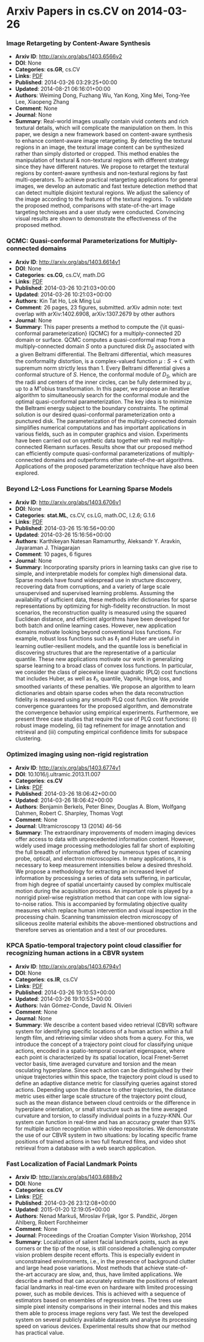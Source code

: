 # Arxiv Papers in cs.CV on 2014-03-26
### Image Retargeting by Content-Aware Synthesis
- **Arxiv ID**: http://arxiv.org/abs/1403.6566v2
- **DOI**: None
- **Categories**: **cs.GR**, cs.CV
- **Links**: [PDF](http://arxiv.org/pdf/1403.6566v2)
- **Published**: 2014-03-26 03:29:25+00:00
- **Updated**: 2014-08-21 06:16:01+00:00
- **Authors**: Weiming Dong, Fuzhang Wu, Yan Kong, Xing Mei, Tong-Yee Lee, Xiaopeng Zhang
- **Comment**: None
- **Journal**: None
- **Summary**: Real-world images usually contain vivid contents and rich textural details, which will complicate the manipulation on them. In this paper, we design a new framework based on content-aware synthesis to enhance content-aware image retargeting. By detecting the textural regions in an image, the textural image content can be synthesized rather than simply distorted or cropped. This method enables the manipulation of textural & non-textural regions with different strategy since they have different natures. We propose to retarget the textural regions by content-aware synthesis and non-textural regions by fast multi-operators. To achieve practical retargeting applications for general images, we develop an automatic and fast texture detection method that can detect multiple disjoint textural regions. We adjust the saliency of the image according to the features of the textural regions. To validate the proposed method, comparisons with state-of-the-art image targeting techniques and a user study were conducted. Convincing visual results are shown to demonstrate the effectiveness of the proposed method.



### QCMC: Quasi-conformal Parameterizations for Multiply-connected domains
- **Arxiv ID**: http://arxiv.org/abs/1403.6614v1
- **DOI**: None
- **Categories**: **cs.CG**, cs.CV, math.DG
- **Links**: [PDF](http://arxiv.org/pdf/1403.6614v1)
- **Published**: 2014-03-26 10:21:03+00:00
- **Updated**: 2014-03-26 10:21:03+00:00
- **Authors**: Kin Tat Ho, Lok Ming Lui
- **Comment**: 26 pages, 23 figures, submitted. arXiv admin note: text overlap with
  arXiv:1402.6908, arXiv:1307.2679 by other authors
- **Journal**: None
- **Summary**: This paper presents a method to compute the {\it quasi-conformal parameterization} (QCMC) for a multiply-connected 2D domain or surface. QCMC computes a quasi-conformal map from a multiply-connected domain $S$ onto a punctured disk $D_S$ associated with a given Beltrami differential. The Beltrami differential, which measures the conformality distortion, is a complex-valued function $\mu:S\to\mathbb{C}$ with supremum norm strictly less than 1. Every Beltrami differential gives a conformal structure of $S$. Hence, the conformal module of $D_S$, which are the radii and centers of the inner circles, can be fully determined by $\mu$, up to a M\"obius transformation. In this paper, we propose an iterative algorithm to simultaneously search for the conformal module and the optimal quasi-conformal parameterization. The key idea is to minimize the Beltrami energy subject to the boundary constraints. The optimal solution is our desired quasi-conformal parameterization onto a punctured disk. The parameterization of the multiply-connected domain simplifies numerical computations and has important applications in various fields, such as in computer graphics and vision. Experiments have been carried out on synthetic data together with real multiply-connected Riemann surfaces. Results show that our proposed method can efficiently compute quasi-conformal parameterizations of multiply-connected domains and outperforms other state-of-the-art algorithms. Applications of the proposed parameterization technique have also been explored.



### Beyond L2-Loss Functions for Learning Sparse Models
- **Arxiv ID**: http://arxiv.org/abs/1403.6706v1
- **DOI**: None
- **Categories**: **stat.ML**, cs.CV, cs.LG, math.OC, I.2.6; G.1.6
- **Links**: [PDF](http://arxiv.org/pdf/1403.6706v1)
- **Published**: 2014-03-26 15:16:56+00:00
- **Updated**: 2014-03-26 15:16:56+00:00
- **Authors**: Karthikeyan Natesan Ramamurthy, Aleksandr Y. Aravkin, Jayaraman J. Thiagarajan
- **Comment**: 10 pages, 6 figures
- **Journal**: None
- **Summary**: Incorporating sparsity priors in learning tasks can give rise to simple, and interpretable models for complex high dimensional data. Sparse models have found widespread use in structure discovery, recovering data from corruptions, and a variety of large scale unsupervised and supervised learning problems. Assuming the availability of sufficient data, these methods infer dictionaries for sparse representations by optimizing for high-fidelity reconstruction. In most scenarios, the reconstruction quality is measured using the squared Euclidean distance, and efficient algorithms have been developed for both batch and online learning cases. However, new application domains motivate looking beyond conventional loss functions. For example, robust loss functions such as $\ell_1$ and Huber are useful in learning outlier-resilient models, and the quantile loss is beneficial in discovering structures that are the representative of a particular quantile. These new applications motivate our work in generalizing sparse learning to a broad class of convex loss functions. In particular, we consider the class of piecewise linear quadratic (PLQ) cost functions that includes Huber, as well as $\ell_1$, quantile, Vapnik, hinge loss, and smoothed variants of these penalties. We propose an algorithm to learn dictionaries and obtain sparse codes when the data reconstruction fidelity is measured using any smooth PLQ cost function. We provide convergence guarantees for the proposed algorithm, and demonstrate the convergence behavior using empirical experiments. Furthermore, we present three case studies that require the use of PLQ cost functions: (i) robust image modeling, (ii) tag refinement for image annotation and retrieval and (iii) computing empirical confidence limits for subspace clustering.



### Optimized imaging using non-rigid registration
- **Arxiv ID**: http://arxiv.org/abs/1403.6774v1
- **DOI**: 10.1016/j.ultramic.2013.11.007
- **Categories**: **cs.CV**
- **Links**: [PDF](http://arxiv.org/pdf/1403.6774v1)
- **Published**: 2014-03-26 18:06:42+00:00
- **Updated**: 2014-03-26 18:06:42+00:00
- **Authors**: Benjamin Berkels, Peter Binev, Douglas A. Blom, Wolfgang Dahmen, Robert C. Sharpley, Thomas Vogt
- **Comment**: None
- **Journal**: Ultramicroscopy 13 (2014) 46-56
- **Summary**: The extraordinary improvements of modern imaging devices offer access to data with unprecedented information content. However, widely used image processing methodologies fall far short of exploiting the full breadth of information offered by numerous types of scanning probe, optical, and electron microscopies. In many applications, it is necessary to keep measurement intensities below a desired threshold. We propose a methodology for extracting an increased level of information by processing a series of data sets suffering, in particular, from high degree of spatial uncertainty caused by complex multiscale motion during the acquisition process. An important role is played by a nonrigid pixel-wise registration method that can cope with low signal-to-noise ratios. This is accompanied by formulating objective quality measures which replace human intervention and visual inspection in the processing chain. Scanning transmission electron microscopy of siliceous zeolite material exhibits the above-mentioned obstructions and therefore serves as orientation and a test of our procedures.



### KPCA Spatio-temporal trajectory point cloud classifier for recognizing human actions in a CBVR system
- **Arxiv ID**: http://arxiv.org/abs/1403.6794v1
- **DOI**: None
- **Categories**: **cs.IR**, cs.CV
- **Links**: [PDF](http://arxiv.org/pdf/1403.6794v1)
- **Published**: 2014-03-26 19:10:53+00:00
- **Updated**: 2014-03-26 19:10:53+00:00
- **Authors**: Iván Gómez-Conde, David N. Olivieri
- **Comment**: None
- **Journal**: None
- **Summary**: We describe a content based video retrieval (CBVR) software system for identifying specific locations of a human action within a full length film, and retrieving similar video shots from a query. For this, we introduce the concept of a trajectory point cloud for classifying unique actions, encoded in a spatio-temporal covariant eigenspace, where each point is characterized by its spatial location, local Frenet-Serret vector basis, time averaged curvature and torsion and the mean osculating hyperplane. Since each action can be distinguished by their unique trajectories within this space, the trajectory point cloud is used to define an adaptive distance metric for classifying queries against stored actions. Depending upon the distance to other trajectories, the distance metric uses either large scale structure of the trajectory point cloud, such as the mean distance between cloud centroids or the difference in hyperplane orientation, or small structure such as the time averaged curvature and torsion, to classify individual points in a fuzzy-KNN. Our system can function in real-time and has an accuracy greater than 93% for multiple action recognition within video repositories. We demonstrate the use of our CBVR system in two situations: by locating specific frame positions of trained actions in two full featured films, and video shot retrieval from a database with a web search application.



### Fast Localization of Facial Landmark Points
- **Arxiv ID**: http://arxiv.org/abs/1403.6888v2
- **DOI**: None
- **Categories**: **cs.CV**
- **Links**: [PDF](http://arxiv.org/pdf/1403.6888v2)
- **Published**: 2014-03-26 23:12:08+00:00
- **Updated**: 2015-01-20 12:19:05+00:00
- **Authors**: Nenad Markuš, Miroslav Frljak, Igor S. Pandžić, Jörgen Ahlberg, Robert Forchheimer
- **Comment**: None
- **Journal**: Proceedings of the Croatian Compter Vision Workshop, 2014
- **Summary**: Localization of salient facial landmark points, such as eye corners or the tip of the nose, is still considered a challenging computer vision problem despite recent efforts. This is especially evident in unconstrained environments, i.e., in the presence of background clutter and large head pose variations. Most methods that achieve state-of-the-art accuracy are slow, and, thus, have limited applications. We describe a method that can accurately estimate the positions of relevant facial landmarks in real-time even on hardware with limited processing power, such as mobile devices. This is achieved with a sequence of estimators based on ensembles of regression trees. The trees use simple pixel intensity comparisons in their internal nodes and this makes them able to process image regions very fast. We test the developed system on several publicly available datasets and analyse its processing speed on various devices. Experimental results show that our method has practical value.



